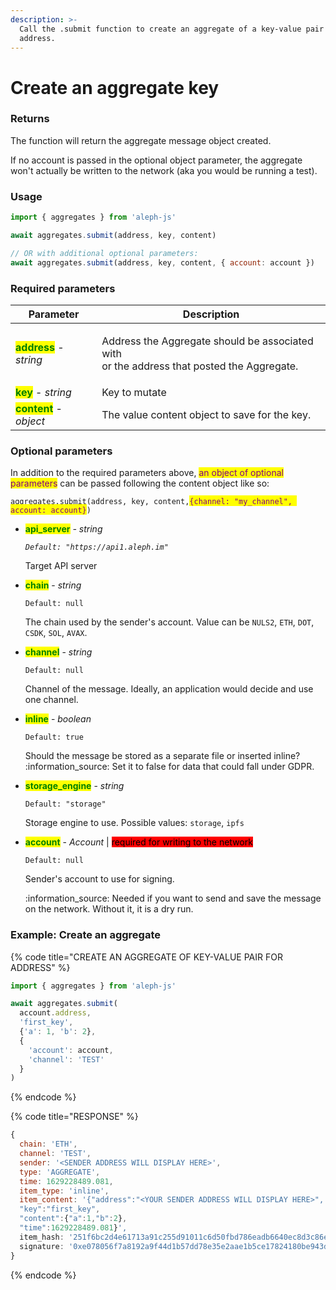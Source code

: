 ```yaml
---
description: >-
  Call the .submit function to create an aggregate of a key-value pair for an
  address.
---
```


# Create an aggregate key

### Returns

The function will return the aggregate message object created.&#x20;

If no account is passed in the optional object parameter, the aggregate won't actually be written to the network (aka you would be running a test).



### Usage

```javascript
import { aggregates } from 'aleph-js'

await aggregates.submit(address, key, content)

// OR with additional optional parameters:
await aggregates.submit(address, key, content, { account: account })
```



### Required parameters

| Parameter                                                 | Description                                                                                          |
| --------------------------------------------------------- | ---------------------------------------------------------------------------------------------------- |
| <mark style="color:green;">**address**</mark> - _string_  | <p>Address the Aggregate should be associated with <br>or the address that posted the Aggregate.</p> |
| <mark style="color:green;">**key**</mark> - _string_      | Key to mutate                                                                                        |
| <mark style="color:green;">**content**</mark>  - _object_ | The value content object to save for the key.                                                        |

###

### Optional parameters

In addition to the required parameters above, <mark style="color:purple;">an object of optional parameters</mark> can be passed following the content object like so:

`aggregates.submit(address, key, content,`<mark style="color:purple;">`{channel: "my_channel", account: account}`</mark>`)`

*   <mark style="color:green;">**api\_server**</mark> _- string_

    _`Default: "https://api1.aleph.im"`_

    Target API server


*   <mark style="color:green;">**chain**</mark> - _string_

    `Default: null`

    The chain used by the sender's account. Value can be `NULS2`, `ETH`, `DOT`, `CSDK`, `SOL`, `AVAX`.


*   <mark style="color:green;">**channel**</mark> - _string_

    `Default: null`

    Channel of the message. Ideally, an application would decide and use one channel.


*   <mark style="color:green;">**inline**</mark> - _boolean_

    `Default: true`

    Should the message be stored as a separate file or inserted inline? :information\_source: Set it to false for data that could fall under GDPR.


*   <mark style="color:green;">**storage\_engine**</mark> - _string_

    `Default: "storage"`

    Storage engine to use. Possible values: `storage`, `ipfs`


*   <mark style="color:green;">**account**</mark> - _Account_ | <mark style="background-color:red;">required for writing to the network</mark>&#x20;

    `Default: null`

    Sender's account to use for signing.

    :information\_source: Needed if you want to send and save the message on the network. Without it, it is a dry run.



### Example: Create an aggregate

{% code title="CREATE AN AGGREGATE OF KEY-VALUE PAIR FOR ADDRESS" %}
```javascript
import { aggregates } from 'aleph-js'

await aggregates.submit(
  account.address, 
  'first_key', 
  {'a': 1, 'b': 2}, 
  {
    'account': account, 
    'channel': 'TEST'
  }
)
```
{% endcode %}

{% code title="RESPONSE" %}
```javascript
{
  chain: 'ETH',
  channel: 'TEST',
  sender: '<SENDER ADDRESS WILL DISPLAY HERE>',
  type: 'AGGREGATE',
  time: 1629228489.081,
  item_type: 'inline',
  item_content: '{"address":"<YOUR SENDER ADDRESS WILL DISPLAY HERE>",
  "key":"first_key",
  "content":{"a":1,"b":2},
  "time":1629228489.081}',
  item_hash: '251f6bc2d4e61713a91c255d91011c6d50fbd786eadb6640ec8d3c86e311c9be',
  signature: '0xe078056f7a8192a9f44d1b57dd78e35e2aae1b5ce17824180be943d717d6969a09d654139326a3d7c945ddc91f8699eaff65f4b6c67ebc40fe09fd319101a9171c'
}
```
{% endcode %}

